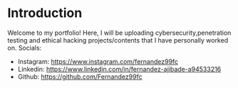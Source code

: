 # Introduction
Welcome to my portfolio! Here, I will be uploading cybersecurity,penetration testing and ethical hacking projects/contents that I have personally worked on.
Socials:

* Instagram: https://www.instagram.com/fernandez99fc
* Linkedin: https://www.linkedin.com/in/fernandez-ajibade-a94533216
* Github: https://github.com/Fernandez99fc

